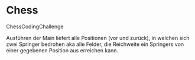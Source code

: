 # Chess
ChessCodingChallenge

Ausführen der Main liefert alle Positionen (vor und zurück), in welchen sich zwei Springer bedrohen aka alle Felder, 
die Reichweite ein Springers von einer gegebenen Position aus erreichen kann.
